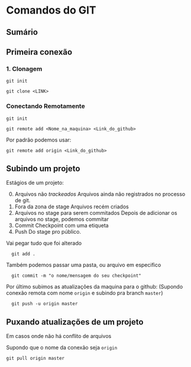 # Comandos do GIT

## Sumário

## Primeira conexão

### 1. Clonagem

```
git init
```

```
git clone <LINK>
```

###   Conectando Remotamente

```
git init
```

```
git remote add <Nome_na_maquina> <Link_do_github>
```

Por padrão podemos usar:

```
git remote add origin <Link_do_github>
```

## Subindo um projeto

Estágios de um projeto:

0. Arquivos não *trackeados*
  Arquivos ainda não registrados no processo de git.
1. Fora da zona de stage
  Arquivos recém criados
2. Arquivos no stage para serem commitados
  Depois de adicionar os arquivos no stage, podemos commitar
3. Commit
   Checkpoint com uma etiqueta
4. Push
   Do stage pro público.

Vai pegar tudo que foi alterado

```
  git add .
```

Também podemos passar uma pasta, ou arquivo em especifico

```
  git commit -m "o nome/mensagem do seu checkpoint"
```

Por último subimos as atualizações da maquina para o github:
(Supondo conexão remota com nome `origin` e subindo pra branch `master`)
```
  git push -u origin master
```

## Puxando atualizações de um projeto

Em casos onde não há conflito de arquivos

Supondo que o nome da conexão seja `origin`

```
git pull origin master
```